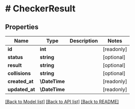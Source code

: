 # # CheckerResult

## Properties

Name | Type | Description | Notes
------------ | ------------- | ------------- | -------------
**id** | **int** |  | [readonly]
**status** | **string** |  | [optional]
**result** | **string** |  | [optional]
**collisions** | **string** |  | [optional]
**created_at** | **\DateTime** |  | [readonly]
**updated_at** | **\DateTime** |  | [readonly]

[[Back to Model list]](../../README.md#models) [[Back to API list]](../../README.md#endpoints) [[Back to README]](../../README.md)
